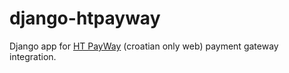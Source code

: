 django-htpayway
=======================

Django app for [HT PayWay][payway] (croatian only web) payment gateway
integration.


[payway]: https://poslovni.ht.hr/payway
